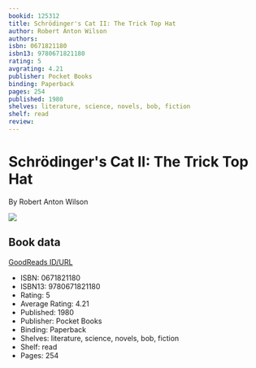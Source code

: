```yaml
---
bookid: 125312
title: Schrödinger's Cat II: The Trick Top Hat
author: Robert Anton Wilson
authors: 
isbn: 0671821180
isbn13: 9780671821180
rating: 5
avgrating: 4.21
publisher: Pocket Books
binding: Paperback
pages: 254
published: 1980
shelves: literature, science, novels, bob, fiction
shelf: read
review: 
---
```


# Schrödinger's Cat II: The Trick Top Hat

By Robert Anton Wilson

![](https://i.gr-assets.com/images/S/compressed.photo.goodreads.com/books/1320558902l/125312.jpg)

## Book data

[GoodReads ID/URL](https://www.goodreads.com/book/show/125312)

- ISBN: 0671821180
- ISBN13: 9780671821180
- Rating: 5
- Average Rating: 4.21
- Published: 1980
- Publisher: Pocket Books
- Binding: Paperback
- Shelves: literature, science, novels, bob, fiction
- Shelf: read
- Pages: 254

